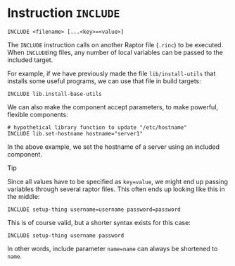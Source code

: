 # Instruction `INCLUDE`

```raptor
INCLUDE <filename> [...<key>=<value>]
```

The `INCLUDE` instruction calls on another Raptor file (`.rinc`) to be
executed. When `INCLUDE`ing files, any number of local variables can be passed
to the included target.

For example, if we have previously made the file `lib/install-utils` that
installs some useful programs, we can use that file in build targets:

```raptor
INCLUDE lib.install-base-utils
```

We can also make the component accept parameters, to make powerful, flexible
components:

```raptor
# hypothetical library function to update "/etc/hostname"
INCLUDE lib.set-hostname hostname="server1"
```

In the above example, we set the hostname of a server using an included
component.

> [!TIP]
>
> Since all values have to be specified as `key=value`, we might end up passing
> variables through several raptor files. This often ends up looking like this in
> the middle:
>
> ```raptor
> INCLUDE setup-thing username=username password=password
> ```
>
> This is of course valid, but a shorter syntax exists for this case:
>
> ```raptor
> INCLUDE setup-thing username password
> ```
>
> In other words, include parameter `name=name` can always be shortened to `name`.
